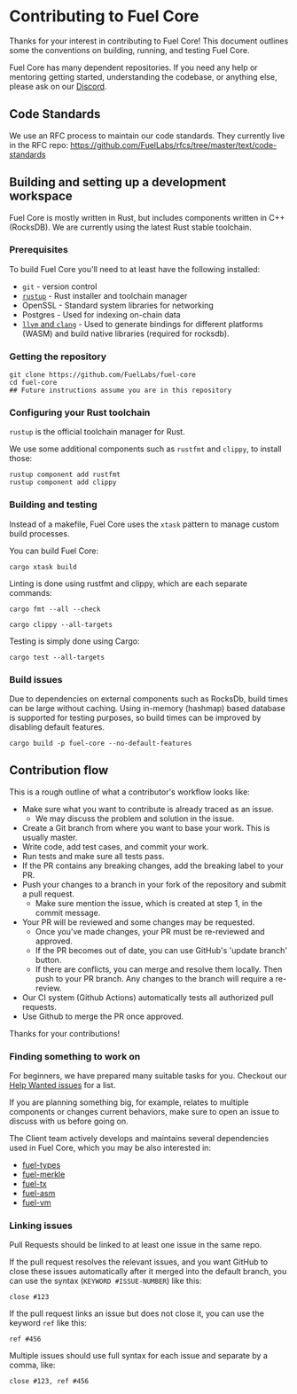 # Contributing to Fuel Core

Thanks for your interest in contributing to Fuel Core! This document outlines some the conventions on building, running, and testing Fuel Core.

Fuel Core has many dependent repositories. If you need any help or mentoring getting started, understanding the codebase, or anything else, please ask on our [Discord](https://discord.gg/xfpK4Pe).

## Code Standards

We use an RFC process to maintain our code standards. They currently live in the RFC repo: https://github.com/FuelLabs/rfcs/tree/master/text/code-standards

## Building and setting up a development workspace

Fuel Core is mostly written in Rust, but includes components written in C++ (RocksDB). We are currently using the latest Rust stable toolchain.

### Prerequisites

To build Fuel Core you'll need to at least have the following installed:

 * `git` - version control
 * [`rustup`](https://rustup.rs/) - Rust installer and toolchain manager
 * OpenSSL - Standard system libraries for networking
 * Postgres - Used for indexing on-chain data
 * [`llvm` and `clang`](http://releases.llvm.org/download.html) - Used to generate bindings for different platforms (WASM) and build native libraries (required for rocksdb).

### Getting the repository

```
git clone https://github.com/FuelLabs/fuel-core
cd fuel-core
## Future instructions assume you are in this repository
```

### Configuring your Rust toolchain

`rustup` is the official toolchain manager for Rust. 

We use some additional components such as `rustfmt` and `clippy`, to install those:
```
rustup component add rustfmt
rustup component add clippy
```

### Building and testing

Instead of a makefile, Fuel Core uses the `xtask` pattern to manage custom build processes.

You can build Fuel Core:
```
cargo xtask build
```

Linting is done using rustfmt and clippy, which are each separate commands:

```
cargo fmt --all --check
```

```
cargo clippy --all-targets
```

Testing is simply done using Cargo:
```
cargo test --all-targets
```

### Build issues

Due to dependencies on external components such as RocksDb, build times can be large without caching.
Using in-memory (hashmap) based database is supported for testing purposes, so build times can be improved by disabling 
default features.

```
cargo build -p fuel-core --no-default-features
```

## Contribution flow

This is a rough outline of what a contributor's workflow looks like:

- Make sure what you want to contribute is already traced as an issue.
    * We may discuss the problem and solution in the issue.
- Create a Git branch from where you want to base your work. This is usually master.
- Write code, add test cases, and commit your work.
- Run tests and make sure all tests pass.
- If the PR contains any breaking changes, add the breaking label to your PR.
- Push your changes to a branch in your fork of the repository and submit a pull request.
    * Make sure mention the issue, which is created at step 1, in the commit message.
- Your PR will be reviewed and some changes may be requested.
    * Once you've made changes, your PR must be re-reviewed and approved.
    * If the PR becomes out of date, you can use GitHub's 'update branch' button.
    * If there are conflicts, you can merge and resolve them locally. Then push to your PR branch. 
      Any changes to the branch will require a re-review.
- Our CI system (Github Actions) automatically tests all authorized pull requests.
- Use Github to merge the PR once approved.

Thanks for your contributions!

### Finding something to work on

For beginners, we have prepared many suitable tasks for you. Checkout our [Help Wanted issues](https://github.com/FuelLabs/fuel-core/issues?q=is%3Aopen+is%3Aissue+label%3A%22help+wanted%22) for a list.

If you are planning something big, for example, relates to multiple components or changes current behaviors, make sure to open an issue to discuss with us before going on.

The Client team actively develops and maintains several dependencies used in Fuel Core, which you may be also interested in:

- [fuel-types](https://github.com/FuelLabs/fuel-types)
- [fuel-merkle](https://github.com/FuelLabs/fuel-merkle)
- [fuel-tx](https://github.com/FuelLabs/fuel-tx)
- [fuel-asm](https://github.com/FuelLabs/fuel-asm)
- [fuel-vm](https://github.com/FuelLabs/fuel-vm)

### Linking issues

Pull Requests should be linked to at least one issue in the same repo.

If the pull request resolves the relevant issues, and you want GitHub to close these issues automatically after it merged into the default branch, you can use the syntax (`KEYWORD #ISSUE-NUMBER`) like this:

```
close #123
```

If the pull request links an issue but does not close it, you can use the keyword `ref` like this:

```
ref #456
```

Multiple issues should use full syntax for each issue and separate by a comma, like:

```
close #123, ref #456
```
